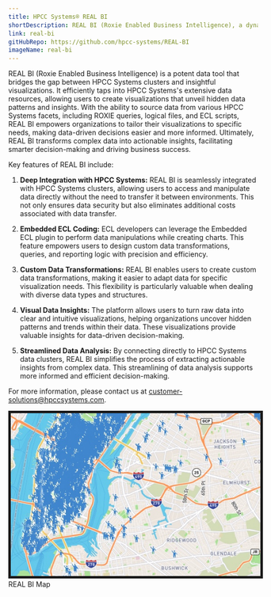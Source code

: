 ```yaml
---
title: HPCC Systems® REAL BI
shortDescription: REAL BI (Roxie Enabled Business Intelligence), a dynamic and powerful data tool, plays a pivotal role in bridging the gap between data stored in HPCC Systems clusters and insightful visualizations. This innovative solution provides organizations with the means to harness the wealth of information within their HPCC Systems data repositories effectively.
link: real-bi
gitHubRepo: https://github.com/hpcc-systems/REAL-BI
imageName: real-bi
---
```


REAL BI (Roxie Enabled Business Intelligence) is a potent data tool that bridges the gap between HPCC Systems clusters and insightful visualizations. It efficiently taps into HPCC Systems's extensive data resources, allowing users to create visualizations that unveil hidden data patterns and insights. With the ability to source data from various HPCC Systems facets, including ROXIE queries, logical files, and ECL scripts, REAL BI empowers organizations to tailor their visualizations to specific needs, making data-driven decisions easier and more informed. Ultimately, REAL BI transforms complex data into actionable insights, facilitating smarter decision-making and driving business success.

Key features of REAL BI include:

1. **Deep Integration with HPCC Systems:** REAL BI is seamlessly integrated with HPCC Systems clusters, allowing users to access and manipulate data directly without the need to transfer it between environments. This not only ensures data security but also eliminates additional costs associated with data transfer.

2. **Embedded ECL Coding:** ECL developers can leverage the Embedded ECL plugin to perform data manipulations while creating charts. This feature empowers users to design custom data transformations, queries, and reporting logic with precision and efficiency.

3. **Custom Data Transformations:** REAL BI enables users to create custom data transformations, making it easier to adapt data for specific visualization needs. This flexibility is particularly valuable when dealing with diverse data types and structures.

4. **Visual Data Insights:** The platform allows users to turn raw data into clear and intuitive visualizations, helping organizations uncover hidden patterns and trends within their data. These visualizations provide valuable insights for data-driven decision-making.

5. **Streamlined Data Analysis:** By connecting directly to HPCC Systems data clusters, REAL BI simplifies the process of extracting actionable insights from complex data. This streamlining of data analysis supports more informed and efficient decision-making.

For more information, please contact us at customer-solutions@hpccsystems.com.

<img src="../images/RealbiMap.JPG" alt="" title="REAL BI Map" border= "5px solid #191919;"/> 
<figcaption>REAL BI Map</figcaption>